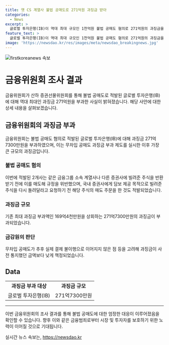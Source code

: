 ```yaml
---
title: 옛 CS 계열사 불법 공매도로 271억원 과징금 받아
categories:
  - News
excerpt: >
  글로벌 투자은행(IB)이 역대 최대 규모인 1천억원 불법 공매도 혐의로 271억원의 과징금을 부과받았습니다. 공매도는 주식을 대여해 팔고 나중에 사는 것인데, 무차입 공매도는 불법입니다. 이번에 적발된 2곳은 다른 증권사에 주식을 빌려준 후 규정을 위반하여 이를 매도하거나, 담보 제공 목적으로 빌린 주식을 돌려달라고 요청하기 전 매도 주문하는 등의 행위를 했는데, 실제 결제 불이행으로 이어지지 않아 과징금이 감소한 점을 감안하여 부과되었습니다.
feature_text: >
  글로벌 투자은행(IB)이 역대 최대 규모인 1천억원 불법 공매도 혐의로 271억원의 과징금을 부과받았습니다. 공매도는 주식을 대여해 팔고 나중에 사는 것인데, 무차입 공매도는 불법입니다. 이번에 적발된 2곳은 다른 증권사에 주식을 빌려준 후 규정을 위반하여 이를 매도하거나, 담보 제공 목적으로 빌린 주식을 돌려달라고 요청하기 전 매도 주문하는 등의 행위를 했는데, 실제 결제 불이행으로 이어지지 않아 과징금이 감소한 점을 감안하여 부과되었습니다.
image: 'https://newsdao.kr/res/images/meta/newsdao_breakingnews.jpg'
---
```


<p><img src="https://newsdao.kr/res/images/meta/newsdao_breakingnews.jpg" alt="firstkoreanews 속보" /></p>

<h1>금융위원회 조사 결과</h1>

<p data-ke-size="size16">금융위원회가 산하 증권선물위원회를 통해 불법 공매도로 적발된 글로벌 투자은행(IB)에 대해 역대 최대인 과징금 271억원을 부과한 사실이 밝혀졌습니다. 해당 사안에 대한 상세 내용을 살펴보겠습니다.</p>

<h2>금융위원회의 과징금 부과</h2>

<p data-ke-size="size16">금융위원회는 불법 공매도 혐의로 적발된 글로벌 투자은행(IB)에 대해 과징금 271억7300만원을 부과하였으며, 이는 무차입 공매도 과징금 부과 제도를 실시한 이후 가장 큰 규모의 과징금입니다.</p>

<h3>불법 공매도 혐의</h3>

<p data-ke-size="size16">이번에 적발된 2개사는 같은 금융그룹 소속 계열사나 다른 증권사에 빌려준 주식을 반환받기 전에 이를 매도해 규정을 위반했으며, 국내 증권사에게 담보 제공 목적으로 빌려준 주식을 다시 돌려달라고 요청하기 전 해당 주식의 매도 주문을 한 것도 적발되었습니다.</p>

<h3>과징금 규모</h3>

<p data-ke-size="size16">기존 최대 과징금 부과액인 169억4천만원을 상회하는 271억7300만원의 과징금이 부과되었습니다.</p>

<h3>금감원의 판단</h3>

<p data-ke-size="size16">무차입 공매도가 추후 실제 결제 불이행으로 이어지지 않은 점 등을 고려해 과징금이 사전 통지했던 금액보다 낮게 책정되었습니다.</p>

<h2>Data</h2>

<table>
<tbody>
<tr>
<td style="text-align: center; height: 17px;"><b>과징금 부과 대상</b></td>
<td style="text-align: center; height: 17px;"><b>과징금 규모</b></td>
</tr>
<tr>
<td style="text-align: center; height: 17px;">글로벌 투자은행(IB)</td>
<td style="text-align: center; height: 17px;">271억7300만원</td>
</tr>
</tbody>
</table>

<hr>

<p data-ke-size="size16">이번 금융위원회의 조사 결과를 통해 불법 공매도에 대한 엄정한 대응이 이루어졌음을 확인할 수 있습니다. 향후 이와 같은 금융범죄로부터 시장 및 투자자를 보호하기 위한 노력이 이어질 것으로 기대됩니다.</p>
실시간 뉴스 속보는, <a href="https://newsdao.kr" rel="dofollow">https://newsdao.kr</a>


